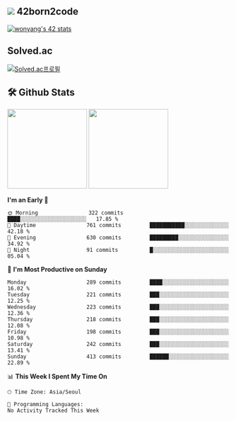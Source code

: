 
## <img src="https://img.shields.io/badge/-000000?style=flat&logo=42&logoColor=white"> 42born2code
[![wonyang's 42 stats](https://badge42.vercel.app/api/v2/cl5nhe5b6007809kydha7ht42/stats?cursusId=21&coalitionId=88)](https://profile.intra.42.fr/users/wonyang)

## Solved.ac
[![Solved.ac프로필](http://mazassumnida.wtf/api/v2/generate_badge?boj=bennyws)](https://solved.ac/bennyws)

## 🛠️ Github Stats
<p>
  <img height="180em" src="https://github-readme-stats-veggie-garden.vercel.app/api?username=gemstoneyang&show_icons=true&include_all_commits=true&bg_color=30,e96443,904e95&title_color=fff&text_color=fff">
  <img height="180em" src="https://github-readme-stats-veggie-garden.vercel.app/api/top-langs/?username=gemstoneyang&layout=compact&bg_color=30,e96443,904e95&title_color=fff&text_color=fff">
</p>

<!--START_SECTION:waka-->
**I'm an Early 🐤** 

```text
🌞 Morning                322 commits         ████░░░░░░░░░░░░░░░░░░░░░   17.85 % 
🌆 Daytime                761 commits         ███████████░░░░░░░░░░░░░░   42.18 % 
🌃 Evening                630 commits         █████████░░░░░░░░░░░░░░░░   34.92 % 
🌙 Night                  91 commits          █░░░░░░░░░░░░░░░░░░░░░░░░   05.04 % 
```
📅 **I'm Most Productive on Sunday** 

```text
Monday                   289 commits         ████░░░░░░░░░░░░░░░░░░░░░   16.02 % 
Tuesday                  221 commits         ███░░░░░░░░░░░░░░░░░░░░░░   12.25 % 
Wednesday                223 commits         ███░░░░░░░░░░░░░░░░░░░░░░   12.36 % 
Thursday                 218 commits         ███░░░░░░░░░░░░░░░░░░░░░░   12.08 % 
Friday                   198 commits         ███░░░░░░░░░░░░░░░░░░░░░░   10.98 % 
Saturday                 242 commits         ███░░░░░░░░░░░░░░░░░░░░░░   13.41 % 
Sunday                   413 commits         ██████░░░░░░░░░░░░░░░░░░░   22.89 % 
```


📊 **This Week I Spent My Time On** 

```text
🕑︎ Time Zone: Asia/Seoul

💬 Programming Languages: 
No Activity Tracked This Week
```


<!--END_SECTION:waka-->
